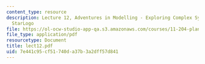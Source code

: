 ```yaml
---
content_type: resource
description: Lecture 12, Adventures in Modelling - Exploring Complex Systems with
  StarLogo
file: https://ol-ocw-studio-app-qa.s3.amazonaws.com/courses/11-204-planning-communications-and-digital-media-fall-2004/7e441c95cf51740da37b3a2dff57d841_lect12.pdf
file_type: application/pdf
resourcetype: Document
title: lect12.pdf
uid: 7e441c95-cf51-740d-a37b-3a2dff57d841
---
```

